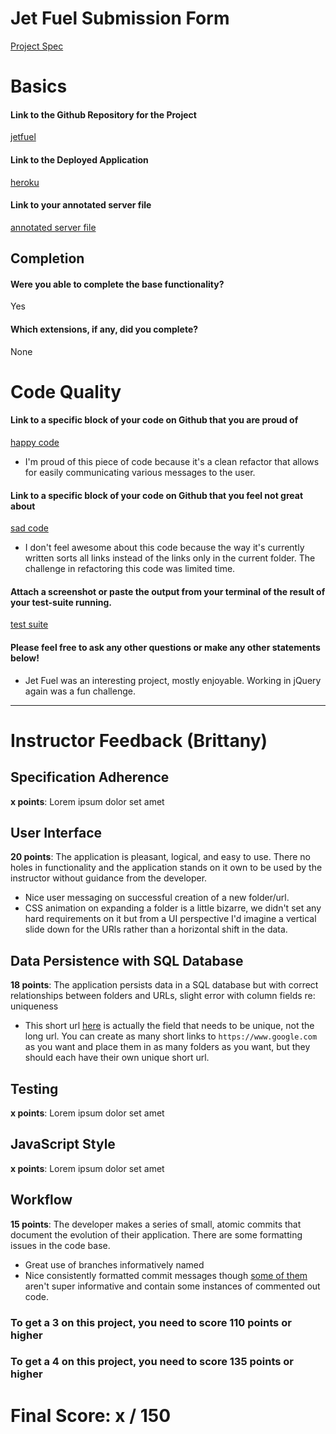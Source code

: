 # Jet Fuel Submission Form

[Project Spec](http://frontend.turing.io/projects/jet-fuel.html)

# Basics

#### Link to the Github Repository for the Project
[jetfuel](https://github.com/lindsaywparker/jet-fuel)

#### Link to the Deployed Application
[heroku](http://lwp-jetfuel.herokuapp.com/)

#### Link to your annotated server file
[annotated server file](https://github.com/lindsaywparker/jet-fuel/blob/master/server-annotated.js)

## Completion

#### Were you able to complete the base functionality?

Yes

#### Which extensions, if any, did you complete?

None

# Code Quality

#### Link to a specific block of your code on Github that you are proud of
[happy code](https://github.com/lindsaywparker/jet-fuel/blob/master/public/scripts.js#L62-L64)

* I'm proud of this piece of code because it's a clean refactor that allows for easily communicating various messages to the user.

#### Link to a specific block of your code on Github that you feel not great about
[sad code](https://github.com/lindsaywparker/jet-fuel/blob/master/public/scripts.js#L41-L50)

* I don't feel awesome about this code because the way it's currently written sorts all links instead of the links only in the current folder.  The challenge in refactoring this code was limited time.

#### Attach a screenshot or paste the output from your terminal of the result of your test-suite running.

[test suite](https://github.com/lindsaywparker/jet-fuel/blob/master/test-results.png)

#### Please feel free to ask any other questions or make any other statements below!

* Jet Fuel was an interesting project, mostly enjoyable.  Working in jQuery again was a fun challenge.

-----


# Instructor Feedback (Brittany)

## Specification Adherence

**x points**: Lorem ipsum dolor set amet

## User Interface

**20 points**: The application is pleasant, logical, and easy to use. There no holes in functionality and the application stands on it own to be used by the instructor without guidance from the developer.

* Nice user messaging on successful creation of a new folder/url.
* CSS animation on expanding a folder is a little bizarre, we didn't set any hard requirements on it but from a UI perspective I'd imagine a vertical slide down for the URls rather than a horizontal shift in the data.

## Data Persistence with SQL Database

**18 points**: The application persists data in a SQL database but with correct relationships between folders and URLs, slight error with column fields re: uniqueness

* This short url [here](https://github.com/lindsaywparker/jet-fuel/blob/master/db/migrations/20170816133448_initial.js#L14-L15) is actually the field that needs to be unique, not the long url. You can create as many short links to `https://www.google.com` as you want and place them in as many folders as you want, but they should each have their own unique short url.

## Testing

**x points**: Lorem ipsum dolor set amet

## JavaScript Style

**x points**: Lorem ipsum dolor set amet

## Workflow

**15 points**: The developer makes a series of small, atomic commits that document the evolution of their application. There are some formatting issues in the code base.

* Great use of branches informatively named
* Nice consistently formatted commit messages though [some of them](https://github.com/lindsaywparker/jet-fuel/commit/7199a9877995cc89a017a56923342a85b2c83858) aren't super informative and contain some instances of commented out code. 

### To get a 3 on this project, you need to score 110 points or higher
### To get a 4 on this project, you need to score 135 points or higher

# Final Score: x / 150
